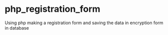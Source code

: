 # php_registration_form
Using php making a registration form and saving the data in encryption form in database
